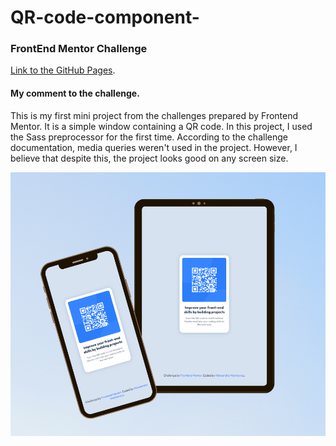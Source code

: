 # QR-code-component-
### FrontEnd Mentor Challenge 

[Link to the GitHub Pages](https://aleksmark321.github.io/QR-code-component/).


#### My comment to the challenge.
This is my first mini project from the challenges prepared by Frontend Mentor. It is a simple window containing a QR code. In this project, I used the Sass preprocessor for the first time. According to the challenge documentation, media queries weren't used in the project. However, I believe that despite this, the project looks good on any screen size.

![project overview](./images/qr-challenge.png)